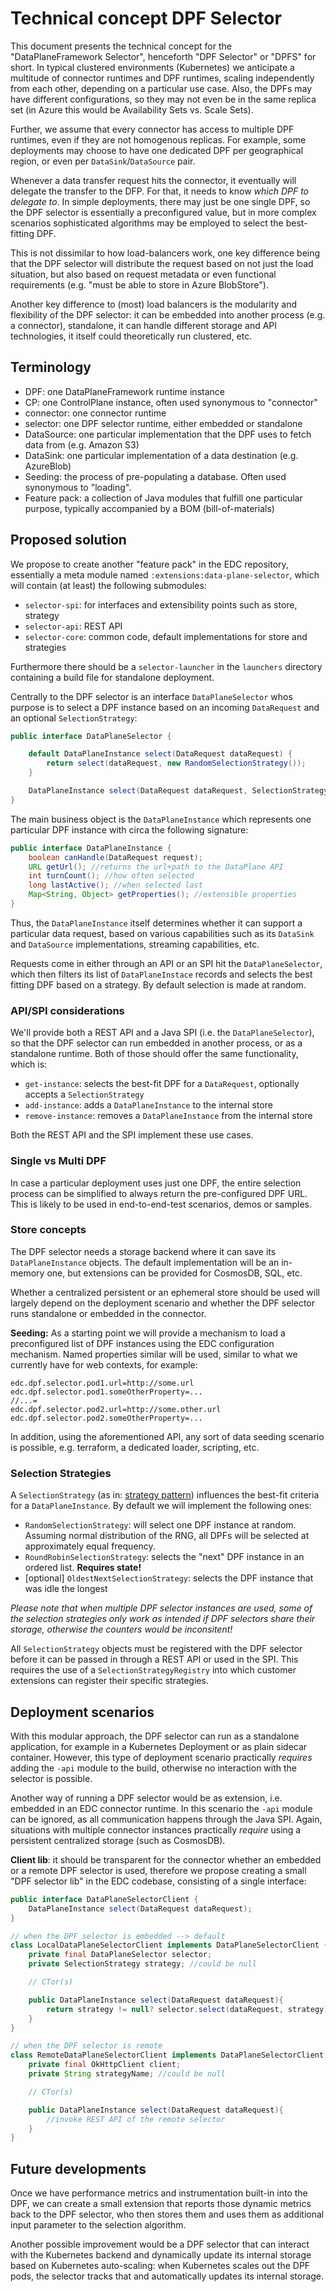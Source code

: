 # Technical concept DPF Selector

This document presents the technical concept for the "DataPlaneFramework Selector", henceforth "DPF Selector" or "DPFS" for short. 
In typical clustered environments (Kubernetes) we anticipate a multitude of connector runtimes and DPF runtimes, scaling independently from each other, depending
on a particular use case. Also, the DPFs may have different configurations, so they may not even be in the same replica set (in Azure this would be Availability Sets vs. Scale Sets).

Further, we assume that every connector has access to multiple DPF runtimes, even if they are not homogenous replicas. For example, some deployments may choose to have one dedicated DPF per geographical region, or even per `DataSink`/`DataSource` pair.

Whenever a data transfer request hits the connector, it eventually will delegate the transfer to the DFP. For that, it needs to know _which DPF to delegate to_. In simple deployments, there may just be one single DPF, so the DPF selector is essentially a preconfigured value, but in more complex scenarios sophisticated algorithms may be employed to select the best-fitting DPF. 

This is not dissimilar to how load-balancers work, one key difference being that the DPF selector will distribute the request based on not just the load situation, but also based on request metadata or even functional requirements (e.g. "must be able to store in Azure BlobStore").

Another key difference to (most) load balancers is the modularity and flexibility of the DPF selector: it can be embedded into another process (e.g. a connector), standalone, it can handle different storage and API technologies, it itself could theoretically run clustered, etc.

## Terminology
- DPF: one DataPlaneFramework runtime instance
- CP: one ControlPlane instance, often used synonymous to "connector"
- connector: one connector runtime
- selector: one DPF selector runtime, either embedded or standalone
- DataSource: one particular implementation that the DPF uses to fetch data from (e.g. Amazon S3)
- DataSink: one particular implementation of a data destination (e.g. AzureBlob)
- Seeding: the process of pre-populating a database. Often used synonymous to "loading".
- Feature pack: a collection of Java modules that fulfill one particular purpose, typically accompanied by a BOM (bill-of-materials)

## Proposed solution

We propose to create another "feature pack" in the EDC repository, essentially a meta module named `:extensions:data-plane-selector`, which will contain (at least) the following submodules:
- `selector-spi`: for interfaces and extensibility points such as store, strategy
- `selector-api`: REST API
- `selector-core`: common code, default implementations for store and strategies

Furthermore there should be a `selector-launcher` in the `launchers` directory containing a build file for standalone deployment.

Centrally to the DPF selector is an interface `DataPlaneSelector` whos purpose is to select a DPF instance based on an incoming `DataRequest` and an optional `SelectionStrategy`:

```java
public interface DataPlaneSelector {

    default DataPlaneInstance select(DataRequest dataRequest) {
        return select(dataRequest, new RandomSelectionStrategy());
    }

    DataPlaneInstance select(DataRequest dataRequest, SelectionStrategy strategy);
}
```

The main business object is the `DataPlaneInstance` which represents one particular DPF instance with circa the following signature:

```java
public interface DataPlaneInstance {
    boolean canHandle(DataRequest request);
    URL getUrl(); //returns the url+path to the DataPlane API
    int turnCount(); //how often selected
    long lastActive(); //when selected last
    Map<String, Object> getProperties(); //extensible properties
}
```

Thus, the `DataPlaneInstance` itself determines whether it can support a particular data request, based on various capabilities such as its `DataSink` and `DataSource` implementations, streaming capabilities, etc.

Requests come in either through an API or an SPI hit the `DataPlaneSelector`, which then filters its list of `DataPlaneInstace` records and selects the best fitting DPF based on a strategy. By default selection is made at random.

### API/SPI considerations

We'll provide both a REST API and a Java SPI (i.e. the `DataPlaneSelector`), so that the DPF selector can run embedded in another process, or as a standalone runtime. Both of those should offer the same functionality, which is:

- `get-instance`: selects the best-fit DPF for a `DataRequest`, optionally accepts a `SelectionStrategy`
- `add-instance`: adds a `DataPlaneInstance` to the internal store
- `remove-instance`: removes a `DataPlaneInstance` from the internal store

Both the REST API and the SPI implement these use cases.


### Single vs Multi DPF
In case a particular deployment uses just one DPF, the entire selection process can be simplified to always return the pre-configured DPF URL. This is likely to be used in end-to-end-test scenarios, demos or samples.


### Store concepts
The DPF selector needs a storage backend where it can save its `DataPlaneInstance` objects. The default implementation will be an in-memory one, but extensions can be provided for CosmosDB, SQL, etc. 

Whether a centralized persistent or an ephemeral store should be used will largely depend on the deployment scenario and whether the DPF selector runs standalone or embedded in the connector.

**Seeding:** As a starting point we will provide a mechanism to load a preconfigured list of DPF instances using the EDC configuration mechanism. Named properties similar will be used, similar to what we currently have for web contexts, for example:

```properties
edc.dpf.selector.pod1.url=http://some.url
edc.dpf.selector.pod1.someOtherProperty=...
//...=
edc.dpf.selector.pod2.url=http://some.other.url
edc.dpf.selector.pod2.someOtherProperty=...
```

In addition, using the aforementioned API, any sort of data seeding scenario is possible, e.g. terraform, a dedicated loader, scripting, etc.

### Selection Strategies
A `SelectionStrategy` (as in: [strategy pattern](https://en.wikipedia.org/wiki/Strategy_pattern)) influences the best-fit criteria for a `DataPlaneInstance`.
By default we will implement the following ones:

- `RandomSelectionStrategy`: will select one DPF instance at random. Assuming normal distribution of the RNG, all DPFs will be selected at approximately equal frequency.
- `RoundRobinSelectionStrategy`: selects the "next" DPF instance in an ordered list. **Requires state!**
- [optional] `OldestNextSelectionStrategy`: selects the DPF instance that was idle the longest

_Please note that when multiple DPF selector instances are used, some of the selection strategies only work as intended if DPF selectors share their storage, otherwise the counters would be inconsitent!_

All `SelectionStrategy` objects must be registered with the DPF selector before it can be passed in through a REST API or used in the SPI. This requires the use of a `SelectionStrategyRegistry` into which customer extensions can register their specific strategies.

## Deployment scenarios
With this modular approach, the DPF selector can run as a standalone application, for example in a Kubernetes Deployment or as plain sidecar container. However, this type of deployment scenario practically _requires_ adding the `-api` module to the build, otherwise no interaction with the selector is possible.

Another way of running a DPF selector would be as extension, i.e. embedded in an EDC connector runtime. In this scenario the `-api` module can be ignored, as all communication happens through the Java SPI. 
Again, situations with multiple connector instances practically _require_ using a persistent centralized storage (such as CosmosDB).

**Client lib**: it should be transparent for the connector whether an embedded or a remote DPF selector is used, therefore we propose creating a small "DPF selector lib" in the EDC codebase, consisting of a single interface:

```java
public interface DataPlaneSelectorClient {
    DataPlaneInstance select(DataRequest dataRequest);
}

// when the DPF selector is embedded --> default
class LocalDataPlaneSelectorClient implements DataPlaneSelectorClient {
    private final DataPlaneSelector selector; 
    private SelectionStrategy strategy; //could be null

    // CTor(s)

    public DataPlaneInstance select(DataRequest dataRequest){
        return strategy != null? selector.select(dataRequest, strategy) : selector.select(dataRequest);
    }
}

// when the DPF selector is remote
class RemoteDataPlaneSelectorClient implements DataPlaneSelectorClient {
    private final OkHttpClient client;
    private String strategyName; //could be null

    // CTor(s)

    public DataPlaneInstance select(DataRequest dataRequest){
        //invoke REST API of the remote selector 
    }
}
```
## Future developments
Once we have performance metrics and instrumentation built-in into the DPF, we can create a small extension that reports those dynamic metrics back to the DPF selector, who then stores them and uses them as additional input parameter to the selection algorithm.

Another possible improvement would be a DPF selector that can interact with the Kubernetes backend and dynamically update its internal storage based on Kubernetes auto-scaling: when Kubernetes scales out the DPF pods, the selector tracks that and automatically updates its internal storage.